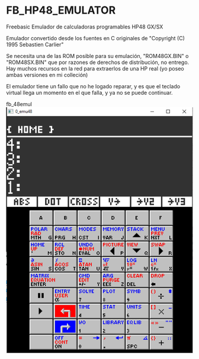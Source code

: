 # FB_HP48_EMULATOR
Freebasic Emulador de calculadoras programables HP48 GX/SX

Emulador convertido desde los fuentes en C originales de "Copyright (C) 1995 Sebastien Carlier" 

Se necesita una de las ROM posible para su emulación, "ROM48GX.BIN" o "ROM48SX.BIN" que por razones de derechos de distribución, no entrego.
Hay muchos recursos en la red para extraerlos de una HP real (yo poseo ambas versiones en mi colleción)

El emulador tiene un fallo que no he logado reparar, y es que el teclado virtual llega un momento en el que falla, y ya no se puede continuar.

fb_48emul
![Imagen fb_48emul.png](https://github.com/jepalza/FB_HP48_EMULATOR/blob/main/fb_48emul.png)
